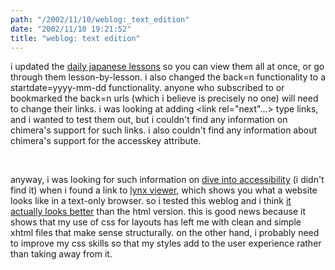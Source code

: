 ```yaml
---
path: "/2002/11/10/weblog:_text_edition" 
date: "2002/11/10 19:21:52" 
title: "weblog: text edition" 
---
```

<p>i updated the <a href="http://weblog.randomchaos.com/japanese.php">daily japanese lessons</a> so you can view them all at once, or go through them lesson-by-lesson. i also changed the back=n functionality to a startdate=yyyy-mm-dd functionality. anyone who subscribed to or bookmarked the back=n urls (which i believe is precisely no one) will need to change their links. i was looking at adding &lt;link rel="next"...&gt; type links, and i wanted to test them out, but i couldn't find any information on chimera's support for such links. i also couldn't find any information about chimera's support for the accesskey attribute.</p><br><p>anyway, i was looking for such information on <a href="http://diveintoaccessibility.org/">dive into accessibility</a> (i didn't find it) when i found a link to <a href="http://www.delorie.com/web/lynxview.html">lynx viewer</a>, which shows you what a website looks like in a text-only browser. so i tested this weblog and i think <a href="http://www.delorie.com/web/lynxview.cgi?url=http%3A%2F%2Fweblog.randomchaos.com">it actually looks better</a> than the html version. this is good news because it shows that my use of css for layouts has left me with clean and simple xhtml files that make sense structurally. on the other hand, i probably need to improve my css skills so that my styles add to the user experience rather than taking away from it.</p>